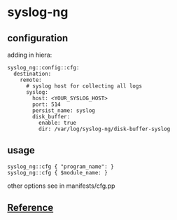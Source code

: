# syslog-ng
## configuration
adding in hiera:
```
syslog_ng::config::cfg:
  destination:
    remote:
      # syslog host for collecting all logs
      syslog:
        host: <YOUR_SYSLOG_HOST>
        port: 514
        persist_name: syslog
        disk_buffer:
          enable: true
          dir: /var/log/syslog-ng/disk-buffer-syslog
```
## usage
```
syslog_ng::cfg { "program_name": }
syslog_ng::cfg { $module_name: }
```
other options see in manifests/cfg.pp

## [Reference](REFERENCE.md)
